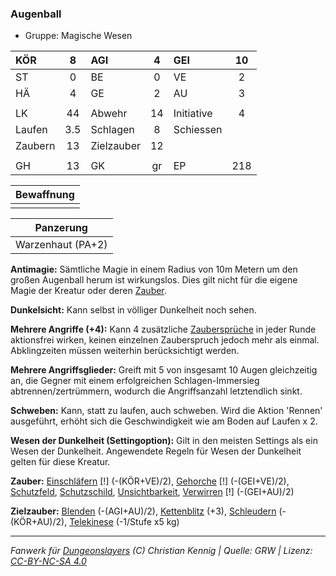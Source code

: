 ### Augenball

- Gruppe: Magische Wesen

| KÖR     |  8  | AGI        |  4  | GEI        | 10  |
| :------ | :-: | :--------- | :-: | :--------- | :-: |
| ST      |  0  | BE         |  0  | VE         |  2  |
| HÄ      |  4  | GE         |  2  | AU         |  3  |
|         |     |            |     |            |     |
| LK      | 44  | Abwehr     | 14  | Initiative |  4  |
| Laufen  | 3.5 | Schlagen   |  8  | Schiessen  |     |
| Zaubern | 13  | Zielzauber | 12  |            |     |
|         |     |            |     |            |     |
| GH      | 13  | GK         | gr  | EP         | 218 |

| Bewaffnung |
| :--------: |
|            |

|     Panzerung     |
| :---------------: |
| Warzenhaut (PA+2) |

**Antimagie:** Sämtliche Magie in einem Radius von 10m Metern um den großen Augenball herum ist wirkungslos. Dies gilt nicht für die eigene Magie der Kreatur oder deren [Zauber](../../fanwerk/zauber/zauber.md).

**Dunkelsicht:** Kann selbst in völliger Dunkelheit noch sehen.

**Mehrere Angriffe (+4):** Kann 4 zusätzliche [Zaubersprüche](../../grw/zaubersprueche.md) in jeder Runde aktionsfrei wirken, keinen einzelnen Zauberspruch jedoch mehr als einmal. Abklingzeiten müssen weiterhin berücksichtigt werden.

**Mehrere Angriffsglieder:** Greift mit 5 von insgesamt 10 Augen gleichzeitig an, die Gegner mit einem erfolgreichen Schlagen-Immersieg abtrennen/zertrümmern, wodurch die Angriffsanzahl letztendlich sinkt.

**Schweben:** Kann, statt zu laufen, auch schweben. Wird die Aktion 'Rennen' ausgeführt, erhöht sich die Geschwindigkeit wie am Boden auf Laufen x 2.

**Wesen der Dunkelheit (Settingoption):** Gilt in den meisten Settings als ein Wesen der Dunkelheit. Angewendete Regeln für Wesen der Dunkelheit gelten für diese Kreatur.

**Zauber:** [Einschläfern](../../grw/zauber/einschlaefern.md) [!] (-(KÖR+VE)/2), [Gehorche](../../grw/zauber/gehorche.md) [!] (-(GEI+VE)/2), [Schutzfeld](../../grw/zauber/schutzfeld.md), [Schutzschild](../../grw/zauber/schutzschild.md), [Unsichtbarkeit](../../grw/zauber/unsichtbarkeit.md), [Verwirren](../../grw/zauber/verwirren.md) [!] (-(GEI+AU)/2)

**Zielzauber:** [Blenden](../../grw/zauber/blenden.md) (-(AGI+AU)/2), [Kettenblitz](../../grw/zauber/kettenblitz.md) (+3), [Schleudern](../../grw/zauber/schleudern.md) (-(KÖR+AU)/2), [Telekinese](../../grw/zauber/telekinese.md) (-1/Stufe x5 kg)

---

_Fanwerk für [Dungeonslayers](https://www.dungeonslayers.net/) (C) Christian Kennig | Quelle: GRW | Lizenz: [CC-BY-NC-SA 4.0](https://creativecommons.org/licenses/by-nc-sa/4.0/deed.de)_
